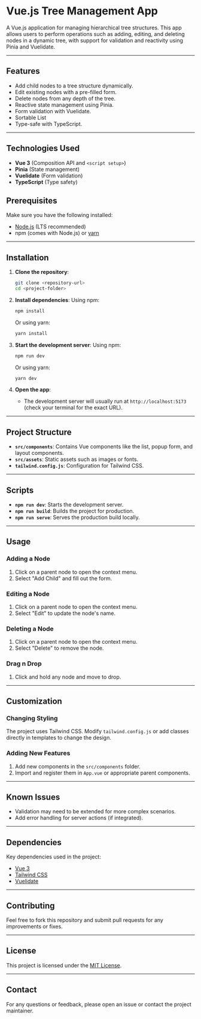 
# Vue.js Tree Management App

A Vue.js application for managing hierarchical tree structures. This app allows users to perform operations such as adding, editing, and deleting nodes in a dynamic tree, with support for validation and reactivity using Pinia and Vuelidate.

---

## Features
- Add child nodes to a tree structure dynamically.
- Edit existing nodes with a pre-filled form.
- Delete nodes from any depth of the tree.
- Reactive state management using Pinia.
- Form validation with Vuelidate.
- Sortable List
- Type-safe with TypeScript.

---

## Technologies Used

- **Vue 3** (Composition API and `<script setup>`)
- **Pinia** (State management)
- **Vuelidate** (Form validation)
- **TypeScript** (Type safety)

## Prerequisites
Make sure you have the following installed:
- [Node.js](https://nodejs.org/) (LTS recommended)
- npm (comes with Node.js) or [yarn](https://yarnpkg.com/)

---

## Installation

1. **Clone the repository**:
   ```bash
   git clone <repository-url>
   cd <project-folder>
   ```

2. **Install dependencies**:
   Using npm:
   ```bash
   npm install
   ```
   Or using yarn:
   ```bash
   yarn install
   ```

3. **Start the development server**:
   Using npm:
   ```bash
   npm run dev
   ```
   Or using yarn:
   ```bash
   yarn dev
   ```

4. **Open the app**:
   - The development server will usually run at `http://localhost:5173` (check your terminal for the exact URL).

---

## Project Structure
- **`src/components`**: Contains Vue components like the list, popup form, and layout components.
- **`src/assets`**: Static assets such as images or fonts.
- **`tailwind.config.js`**: Configuration for Tailwind CSS.

---

## Scripts
- **`npm run dev`**: Starts the development server.
- **`npm run build`**: Builds the project for production.
- **`npm run serve`**: Serves the production build locally.

---

## Usage

### Adding a Node
1. Click on a parent node to open the context menu.
2. Select "Add Child" and fill out the form.

### Editing a Node
1. Click on a parent node to open the context menu.
2. Select "Edit" to update the node's name.

### Deleting a Node
1. Click on a parent node to open the context menu.
2. Select "Delete" to remove the node.

### Drag n Drop
1. Click and hold any node and move to drop.

---

## Customization

### Changing Styling
The project uses Tailwind CSS. Modify `tailwind.config.js` or add classes directly in templates to change the design.

### Adding New Features
1. Add new components in the `src/components` folder.
2. Import and register them in `App.vue` or appropriate parent components.

---

## Known Issues
- Validation may need to be extended for more complex scenarios.
- Add error handling for server actions (if integrated).

---

## Dependencies
Key dependencies used in the project:
- [Vue 3](https://vuejs.org/)
- [Tailwind CSS](https://tailwindcss.com/)
- [Vuelidate](https://vuelidate-next.netlify.app/)

---

## Contributing
Feel free to fork this repository and submit pull requests for any improvements or fixes.

---

## License
This project is licensed under the [MIT License](LICENSE).

---

## Contact
For any questions or feedback, please open an issue or contact the project maintainer.
